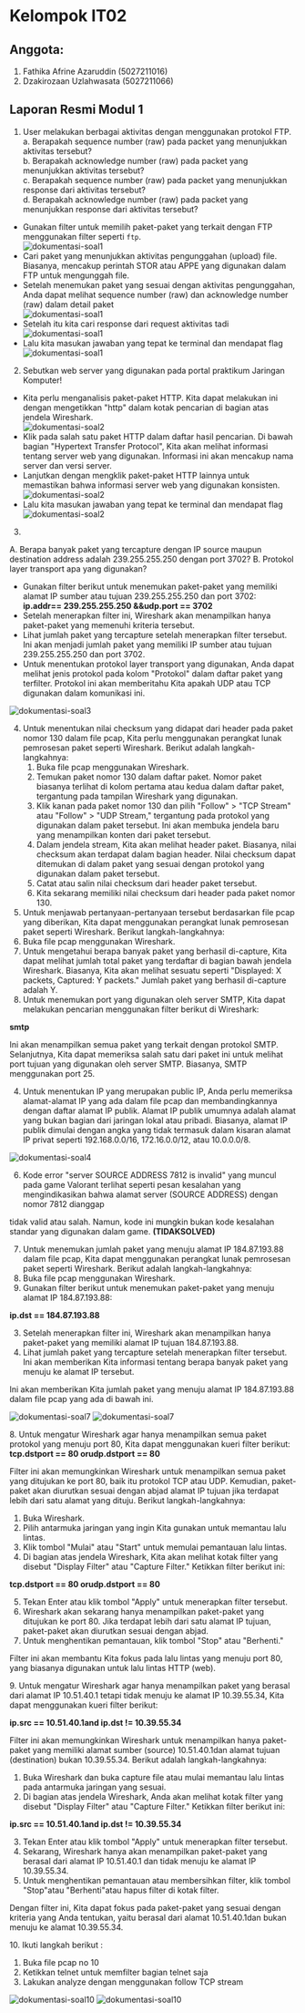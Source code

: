 # Kelompok IT02 #

## Anggota: ##
1. Fathika Afrine Azaruddin (5027211016)
2. Dzakirozaan Uzlahwasata (5027211066)

## Laporan Resmi Modul 1 ##
1. User melakukan berbagai aktivitas dengan menggunakan protokol FTP.
a. Berapakah sequence number (raw) pada packet yang menunjukkan aktivitas tersebut?     
b. Berapakah acknowledge number (raw) pada packet yang menunjukkan aktivitas tersebut?  
c. Berapakah sequence number (raw) pada packet yang menunjukkan response dari aktivitas tersebut?   
d. Berapakah acknowledge number (raw) pada packet yang menunjukkan response dari aktivitas tersebut?
- Gunakan filter untuk memilih paket-paket yang terkait dengan FTP menggunakan filter seperti `ftp`.    
![dokumentasi-soal1](https://i.ibb.co/NTkj8rs/image.png)
- Cari paket yang menunjukkan aktivitas pengunggahan (upload) file. Biasanya, mencakup perintah STOR atau APPE yang digunakan dalam FTP untuk mengunggah file.
- Setelah menemukan paket yang sesuai dengan aktivitas pengunggahan, Anda dapat melihat sequence number (raw) dan acknowledge number (raw) dalam detail paket   
![dokumentasi-soal1](https://i.ibb.co/72mgmFs/image.png)
- Setelah itu kita cari response dari request aktivitas tadi    
![dokumentasi-soal1](https://i.ibb.co/2WD0w6y/image.png)  
- Lalu kita masukan jawaban yang tepat ke terminal dan mendapat flag  
![dokumentasi-soal1](https://i.ibb.co/TKVB6fM/image.png)

2. Sebutkan web server yang digunakan pada portal praktikum Jaringan Komputer!
- Kita perlu menganalisis paket-paket HTTP. Kita dapat melakukan ini dengan mengetikkan "http" dalam kotak pencarian di bagian atas jendela Wireshark.  
![dokumentasi-soal2](https://i.ibb.co/dtpQ30N/image.png)
- Klik pada salah satu paket HTTP dalam daftar hasil pencarian. Di bawah bagian "Hypertext Transfer Protocol", Kita akan melihat informasi tentang server web yang digunakan. Informasi ini akan mencakup nama server dan versi server.
- Lanjutkan dengan mengklik paket-paket HTTP lainnya untuk memastikan bahwa informasi server web yang digunakan konsisten.  
![dokumentasi-soal2](https://i.ibb.co/jDQz1cd/image.png)  
- Lalu kita masukan jawaban yang tepat ke terminal dan mendapat flag    
![dokumentasi-soal2](https://i.ibb.co/Fx7F8cp/image.png)

3. 
A. Berapa banyak paket yang tercapture dengan IP source maupun destination address adalah 239.255.255.250 dengan port 3702?
B. Protokol layer transport apa yang digunakan?

- Gunakan filter berikut untuk menemukan paket-paket yang memiliki alamat IP sumber atau tujuan 239.255.255.250 dan port 3702: **ip.addr== 239.255.255.250 &&udp.port == 3702**
- Setelah menerapkan filter ini, Wireshark akan menampilkan hanya paket-paket yang memenuhi kriteria tersebut.
- Lihat jumlah paket yang tercapture setelah menerapkan filter tersebut. Ini akan menjadi jumlah paket yang memiliki IP sumber atau tujuan 239.255.255.250 dan port 3702.
- Untuk menentukan protokol layer transport yang digunakan, Anda dapat melihat jenis protokol pada kolom "Protokol" dalam daftar paket yang terfilter. Protokol ini akan memberitahu Kita apakah UDP atau TCP digunakan dalam komunikasi ini.

![dokumentasi-soal3](https://i.ibb.co/2hD52PD/image.png)

4. Untuk menentukan nilai checksum yang didapat dari header pada paket nomor 130 dalam file pcap, Kita perlu menggunakan perangkat lunak pemrosesan paket seperti Wireshark. Berikut adalah langkah-langkahnya:
   1. Buka file pcap menggunakan Wireshark.
   1. Temukan paket nomor 130 dalam daftar paket. Nomor paket biasanya terlihat di kolom pertama atau kedua dalam daftar paket, tergantung pada tampilan Wireshark yang digunakan.
   1. Klik kanan pada paket nomor 130 dan pilih "Follow" > "TCP Stream" atau "Follow" > "UDP Stream," tergantung pada protokol yang digunakan dalam paket tersebut. Ini akan membuka jendela baru yang menampilkan konten dari paket tersebut.
   1. Dalam jendela stream, Kita akan melihat header paket. Biasanya, nilai checksum akan terdapat dalam bagian header. Nilai checksum dapat ditemukan di dalam paket yang sesuai dengan protokol yang digunakan dalam paket tersebut.
   1. Catat atau salin nilai checksum dari header paket tersebut.
   1. Kita sekarang memiliki nilai checksum dari header pada paket nomor 130.
4. Untuk menjawab pertanyaan-pertanyaan tersebut berdasarkan file pcap yang diberikan, Kita dapat menggunakan perangkat lunak pemrosesan paket seperti Wireshark. Berikut langkah-langkahnya:
1. Buka file pcap menggunakan Wireshark.
2. Untuk mengetahui berapa banyak paket yang berhasil di-capture, Kita dapat melihat jumlah total paket yang terdaftar di bagian bawah jendela Wireshark. Biasanya, Kita akan melihat sesuatu seperti "Displayed: X packets, Captured: Y packets." Jumlah paket yang berhasil di-capture adalah Y.
2. Untuk menemukan port yang digunakan oleh server SMTP, Kita dapat melakukan pencarian menggunakan filter berikut di Wireshark:

**smtp**

Ini akan menampilkan semua paket yang terkait dengan protokol SMTP. Selanjutnya, Kita dapat memeriksa salah satu dari paket ini untuk melihat port tujuan yang digunakan oleh server SMTP. Biasanya, SMTP menggunakan port 25.

4. Untuk menentukan IP yang merupakan public IP, Anda perlu memeriksa alamat-alamat IP yang ada dalam file pcap dan membandingkannya dengan daftar alamat IP publik. Alamat IP publik umumnya adalah alamat yang bukan bagian dari jaringan lokal atau pribadi. Biasanya, alamat IP publik dimulai dengan angka yang tidak termasuk dalam kisaran alamat IP privat seperti 192.168.0.0/16, 172.16.0.0/12, atau 10.0.0.0/8.

![dokumentasi-soal4](https://i.ibb.co/fFJX4w5/image.png)

6. Kode error "server SOURCE ADDRESS 7812 is invalid" yang muncul pada game Valorant terlihat seperti pesan kesalahan yang mengindikasikan bahwa alamat server (SOURCE ADDRESS) dengan nomor 7812 dianggap

tidak valid atau salah. Namun, kode ini mungkin bukan kode kesalahan standar yang digunakan dalam game. **(TIDAKSOLVED)**

7. Untuk menemukan jumlah paket yang menuju alamat IP 184.87.193.88 dalam file pcap, Kita dapat menggunakan perangkat lunak pemrosesan paket seperti Wireshark. Berikut adalah langkah-langkahnya:
1. Buka file pcap menggunakan Wireshark.
1. Gunakan filter berikut untuk menemukan paket-paket yang menuju alamat IP 184.87.193.88:

**ip.dst == 184.87.193.88**

3. Setelah menerapkan filter ini, Wireshark akan menampilkan hanya paket-paket yang memiliki alamat IP tujuan 184.87.193.88.
3. Lihat jumlah paket yang tercapture setelah menerapkan filter tersebut. Ini akan memberikan Kita informasi tentang berapa banyak paket yang menuju ke alamat IP tersebut.

Ini akan memberikan Kita jumlah paket yang menuju alamat IP 184.87.193.88 dalam file pcap yang ada di bawah ini.

![dokumentasi-soal7](https://i.ibb.co/Tvqmsxb/image.png)
![dokumentasi-soal7](https://i.ibb.co/Ptjtvmb/image.png)

8\. Untuk mengatur Wireshark agar hanya menampilkan semua paket protokol yang menuju port 80, Kita dapat menggunakan kueri filter berikut: **tcp.dstport == 80 orudp.dstport == 80**

Filter ini akan memungkinkan Wireshark untuk menampilkan semua paket yang ditujukan ke port 80, baik itu protokol TCP atau UDP. Kemudian, paket-paket akan diurutkan sesuai dengan abjad alamat IP tujuan jika terdapat lebih dari satu alamat yang dituju. Berikut langkah-langkahnya:

1. Buka Wireshark.
1. Pilih antarmuka jaringan yang ingin Kita gunakan untuk memantau lalu lintas.
1. Klik tombol "Mulai" atau "Start" untuk memulai pemantauan lalu lintas.
1. Di bagian atas jendela Wireshark, Kita akan melihat kotak filter yang disebut "Display Filter" atau "Capture Filter." Ketikkan filter berikut ini:

**tcp.dstport == 80 orudp.dstport == 80**

5. Tekan Enter atau klik tombol "Apply" untuk menerapkan filter tersebut.
5. Wireshark akan sekarang hanya menampilkan paket-paket yang ditujukan ke port 80. Jika terdapat lebih dari satu alamat IP tujuan, paket-paket akan diurutkan sesuai dengan abjad.
5. Untuk menghentikan pemantauan, klik tombol "Stop" atau "Berhenti."

Filter ini akan membantu Kita fokus pada lalu lintas yang menuju port 80, yang biasanya digunakan untuk lalu lintas HTTP (web).

9\. Untuk mengatur Wireshark agar hanya menampilkan paket yang berasal dari alamat IP 10.51.40.1 tetapi tidak menuju ke alamat IP 10.39.55.34, Kita dapat menggunakan kueri filter berikut:

**ip.src == 10.51.40.1and ip.dst != 10.39.55.34**

Filter ini akan memungkinkan Wireshark untuk menampilkan hanya paket-paket yang memiliki alamat sumber (source) 10.51.40.1dan alamat tujuan (destination) bukan 10.39.55.34. Berikut adalah langkah-langkahnya:

1. Buka Wireshark dan buka capture file atau mulai memantau lalu lintas pada antarmuka jaringan yang sesuai.
1. Di bagian atas jendela Wireshark, Anda akan melihat kotak filter yang disebut "Display Filter" atau "Capture Filter." Ketikkan filter berikut ini:

**ip.src == 10.51.40.1and ip.dst != 10.39.55.34**

3. Tekan Enter atau klik tombol "Apply" untuk menerapkan filter tersebut.
3. Sekarang, Wireshark hanya akan menampilkan paket-paket yang berasal dari alamat IP 10.51.40.1 dan tidak menuju ke alamat IP 10.39.55.34.
3. Untuk menghentikan pemantauan atau membersihkan filter, klik tombol "Stop"atau "Berhenti"atau hapus filter di kotak filter.

Dengan filter ini, Kita dapat fokus pada paket-paket yang sesuai dengan kriteria yang Anda tentukan, yaitu berasal dari alamat 10.51.40.1dan bukan menuju ke alamat 10.39.55.34.

10\. Ikuti langkah berikut :

1. Buka file pcap no 10
1. Ketikkan telnet untuk memfilter bagian telnet saja
1. Lakukan analyze dengan menggunakan follow TCP stream

![dokumentasi-soal10](https://i.ibb.co/4VVZGHp/image.png)
![dokumentasi-soal10](https://i.ibb.co/G9gSVxw/image.png)
